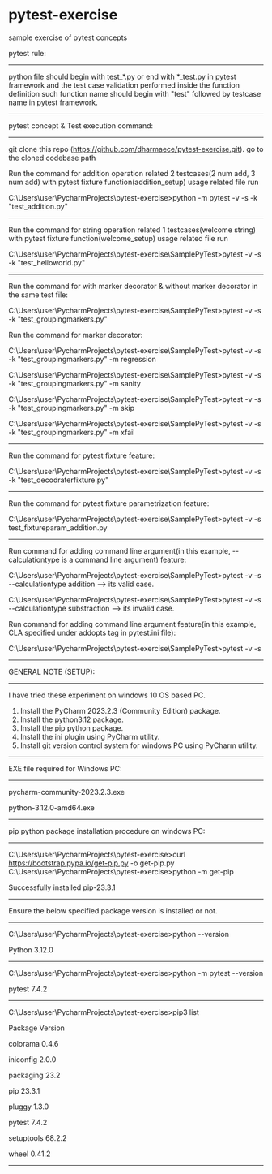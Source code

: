 # pytest-exercise
sample exercise of pytest concepts

pytest rule:
*************

python file should begin with test_*.py or end with *_test.py in pytest framework and 
the test case validation performed inside the function definition such function name should begin with "test" followed by testcase name in pytest framework. 

-----------------------------------------------------------------------------------------------

pytest concept & Test execution command:
****************************************

git clone this repo (https://github.com/dharmaece/pytest-exercise.git).
go to the cloned codebase path 



Run the command for addition operation related 2 testcases(2 num add, 3 num add) with pytest fixture function(addition_setup) usage related file run

C:\Users\user\PycharmProjects\pytest-exercise>python -m pytest -v -s -k "test_addition.py"

----------------------------------------------------------------------------------------------


Run the command for string operation related 1 testcases(welcome string) with pytest fixture function(welcome_setup) usage related file run

C:\Users\user\PycharmProjects\pytest-exercise\SamplePyTest>pytest -v -s -k "test_helloworld.py"

----------------------------------------------------------------------------------------------
Run the command for with marker decorator & without marker decorator in the same test file:


C:\Users\user\PycharmProjects\pytest-exercise\SamplePyTest>pytest -v -s -k "test_groupingmarkers.py"


Run the command for marker decorator:


C:\Users\user\PycharmProjects\pytest-exercise\SamplePyTest>pytest -v -s -k "test_groupingmarkers.py" -m regression

C:\Users\user\PycharmProjects\pytest-exercise\SamplePyTest>pytest -v -s -k "test_groupingmarkers.py" -m sanity


C:\Users\user\PycharmProjects\pytest-exercise\SamplePyTest>pytest -v -s -k "test_groupingmarkers.py" -m skip


C:\Users\user\PycharmProjects\pytest-exercise\SamplePyTest>pytest -v -s -k "test_groupingmarkers.py" -m xfail



----------------------------------------------------------------------------------------------

Run the command for pytest fixture feature:


C:\Users\user\PycharmProjects\pytest-exercise\SamplePyTest>pytest -v -s -k "test_decodraterfixture.py"


-----------------------------------------------------------------------------------------------

Run the command for pytest fixture parametrization feature:

C:\Users\user\PycharmProjects\pytest-exercise\SamplePyTest>pytest -v -s test_fixtureparam_addition.py


-----------------------------------------------------------------------------------------------

Run command for adding command line argument(in this example, --calculationtype is a command line argument) feature:

C:\Users\user\PycharmProjects\pytest-exercise\SamplePyTest>pytest -v -s --calculationtype addition  --> its valid case.

C:\Users\user\PycharmProjects\pytest-exercise\SamplePyTest>pytest -v -s --calculationtype substraction  --> its invalid case.

Run command for adding command line argument feature(in this example, CLA specified under addopts tag in pytest.ini file):

C:\Users\user\PycharmProjects\pytest-exercise\SamplePyTest>pytest -v -s


--------------------------------------------------------------------------------------------------------------------------------------------------------------------------------------------


GENERAL NOTE (SETUP):
**************************

I have tried these experiment on windows 10 OS based PC.
1. Install the PyCharm 2023.2.3 (Community Edition) package.
2. Install the python3.12 package.
3. Install the pip python package.
4. Install the ini plugin using PyCharm utility.
5. Install git version control system for windows PC using PyCharm utility.
----------------------------------------------------------------------------------------------

EXE file required for Windows PC:
*********************************

pycharm-community-2023.2.3.exe

python-3.12.0-amd64.exe

----------------------------------------------------------------------------------------------


pip python package installation procedure on windows PC:
********************************************************

C:\Users\user\PycharmProjects\pytest-exercise>curl https://bootstrap.pypa.io/get-pip.py -o get-pip.py
C:\Users\user\PycharmProjects\pytest-exercise>python -m get-pip

Successfully installed pip-23.3.1

-----------------------------------------------------------------------------------------------

Ensure the below specified package version is installed or not.
***************************************************************

C:\Users\user\PycharmProjects\pytest-exercise>python --version

Python 3.12.0

------------------------------------------------------------------------
C:\Users\user\PycharmProjects\pytest-exercise>python -m pytest --version

pytest 7.4.2

------------------------------------------------------------------------
C:\Users\user\PycharmProjects\pytest-exercise>pip3 list

Package    Version

colorama   0.4.6

iniconfig  2.0.0

packaging  23.2

pip        23.3.1

pluggy     1.3.0

pytest     7.4.2

setuptools 68.2.2

wheel      0.41.2

---------------------------------------------------------------------------






